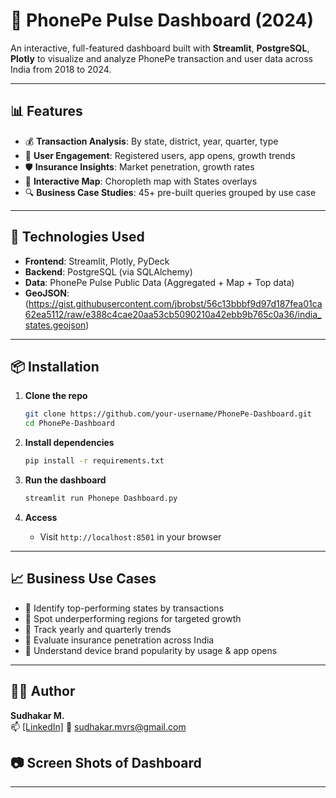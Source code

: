 
# 📱 PhonePe Pulse Dashboard (2024)

An interactive, full-featured dashboard built with **Streamlit**, **PostgreSQL**, **Plotly** to visualize and analyze PhonePe transaction and user data across India from 2018 to 2024.

---

## 📊 Features

- 💰 **Transaction Analysis**: By state, district, year, quarter, type
- 📲 **User Engagement**: Registered users, app opens, growth trends
- 🛡️ **Insurance Insights**: Market penetration, growth rates
- 📍 **Interactive Map**: Choropleth map with States overlays
- 🔍 **Business Case Studies**: 45+ pre-built queries grouped by use case

---

## 🚀 Technologies Used

- **Frontend**: Streamlit, Plotly, PyDeck
- **Backend**: PostgreSQL (via SQLAlchemy)
- **Data**: PhonePe Pulse Public Data (Aggregated + Map + Top data)
- **GeoJSON**:(https://gist.githubusercontent.com/jbrobst/56c13bbbf9d97d187fea01ca62ea5112/raw/e388c4cae20aa53cb5090210a42ebb9b765c0a36/india_states.geojson)

---

## 📦 Installation

1. **Clone the repo**
   ```bash
   git clone https://github.com/your-username/PhonePe-Dashboard.git
   cd PhonePe-Dashboard
   ```

2. **Install dependencies**
   ```bash
   pip install -r requirements.txt
   ```

3. **Run the dashboard**
   ```bash
   streamlit run Phonepe Dashboard.py
   ```

4. **Access**
   - Visit `http://localhost:8501` in your browser

---

## 📈 Business Use Cases

- 🔹 Identify top-performing states by transactions
- 🔹 Spot underperforming regions for targeted growth
- 🔹 Track yearly and quarterly trends
- 🔹 Evaluate insurance penetration across India
- 🔹 Understand device brand popularity by usage & app opens

---

## 🙋‍♂️ Author

**Sudhakar M.**  
📫 [[LinkedIn]](https://www.linkedin.com/in/sudhakar-m-657ba787/) 
📧 sudhakar.mvrs@gmail.com
## 📷 Screen Shots of Dashboard


---
